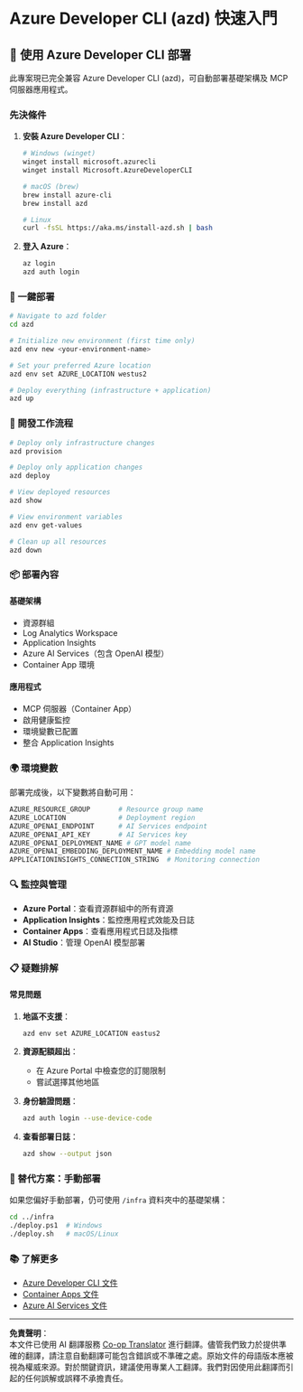 <!--
CO_OP_TRANSLATOR_METADATA:
{
  "original_hash": "3ef1c97c5c40577da3be422d29276383",
  "translation_date": "2025-09-30T12:20:29+00:00",
  "source_file": "azd/README.md",
  "language_code": "mo"
}
-->
# Azure Developer CLI (azd) 快速入門

## 🚀 使用 Azure Developer CLI 部署

此專案現已完全兼容 Azure Developer CLI (azd)，可自動部署基礎架構及 MCP 伺服器應用程式。

### 先決條件

1. **安裝 Azure Developer CLI**：
   ```bash
   # Windows (winget)
   winget install microsoft.azurecli
   winget install Microsoft.AzureDeveloperCLI
   
   # macOS (brew)
   brew install azure-cli
   brew install azd
   
   # Linux
   curl -fsSL https://aka.ms/install-azd.sh | bash
   ```

2. **登入 Azure**：
   ```bash
   az login
   azd auth login
   ```

### 🎯 一鍵部署

```bash
# Navigate to azd folder
cd azd

# Initialize new environment (first time only)
azd env new <your-environment-name>

# Set your preferred Azure location
azd env set AZURE_LOCATION westus2

# Deploy everything (infrastructure + application)
azd up
```

### 🔧 開發工作流程

```bash
# Deploy only infrastructure changes
azd provision

# Deploy only application changes  
azd deploy

# View deployed resources
azd show

# View environment variables
azd env get-values

# Clean up all resources
azd down
```

### 📦 部署內容

#### **基礎架構**
- 資源群組
- Log Analytics Workspace  
- Application Insights
- Azure AI Services（包含 OpenAI 模型）
- Container App 環境

#### **應用程式**
- MCP 伺服器（Container App）
- 啟用健康監控
- 環境變數已配置
- 整合 Application Insights

### 🌍 環境變數

部署完成後，以下變數將自動可用：

```bash
AZURE_RESOURCE_GROUP       # Resource group name
AZURE_LOCATION             # Deployment region
AZURE_OPENAI_ENDPOINT      # AI Services endpoint
AZURE_OPENAI_API_KEY       # AI Services key
AZURE_OPENAI_DEPLOYMENT_NAME # GPT model name
AZURE_OPENAI_EMBEDDING_DEPLOYMENT_NAME # Embedding model name
APPLICATIONINSIGHTS_CONNECTION_STRING  # Monitoring connection
```

### 🔍 監控與管理

- **Azure Portal**：查看資源群組中的所有資源
- **Application Insights**：監控應用程式效能及日誌
- **Container Apps**：查看應用程式日誌及指標
- **AI Studio**：管理 OpenAI 模型部署

### 📋 疑難排解

#### **常見問題**

1. **地區不支援**：
   ```bash
   azd env set AZURE_LOCATION eastus2
   ```

2. **資源配額超出**：
   - 在 Azure Portal 中檢查您的訂閱限制
   - 嘗試選擇其他地區

3. **身份驗證問題**：
   ```bash
   azd auth login --use-device-code
   ```

4. **查看部署日誌**：
   ```bash
   azd show --output json
   ```

### 🔄 替代方案：手動部署

如果您偏好手動部署，仍可使用 `/infra` 資料夾中的基礎架構：

```bash
cd ../infra
./deploy.ps1  # Windows
./deploy.sh   # macOS/Linux
```

### 📚 了解更多

- [Azure Developer CLI 文件](https://docs.microsoft.com/azure/developer/azure-developer-cli/)
- [Container Apps 文件](https://docs.microsoft.com/azure/container-apps/)
- [Azure AI Services 文件](https://docs.microsoft.com/azure/ai-services/)

---

**免責聲明**：  
本文件已使用 AI 翻譯服務 [Co-op Translator](https://github.com/Azure/co-op-translator) 進行翻譯。儘管我們致力於提供準確的翻譯，請注意自動翻譯可能包含錯誤或不準確之處。原始文件的母語版本應被視為權威來源。對於關鍵資訊，建議使用專業人工翻譯。我們對因使用此翻譯而引起的任何誤解或誤釋不承擔責任。